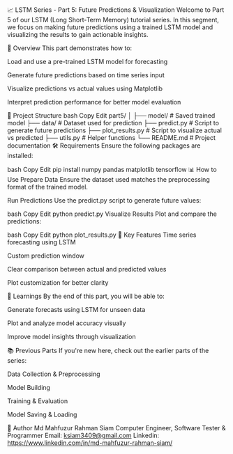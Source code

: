 📈 LSTM Series - Part 5: Future Predictions & Visualization
Welcome to Part 5 of our LSTM (Long Short-Term Memory) tutorial series. In this segment, we focus on making future predictions using a trained LSTM model and visualizing the results to gain actionable insights.

🚀 Overview
This part demonstrates how to:

Load and use a pre-trained LSTM model for forecasting

Generate future predictions based on time series input

Visualize predictions vs actual values using Matplotlib

Interpret prediction performance for better model evaluation

📂 Project Structure
bash
Copy
Edit
part5/
│
├── model/                # Saved trained model
├── data/                 # Dataset used for prediction
├── predict.py            # Script to generate future predictions
├── plot_results.py       # Script to visualize actual vs predicted
├── utils.py              # Helper functions
└── README.md             # Project documentation
🛠 Requirements
Ensure the following packages are installed:

bash
Copy
Edit
pip install numpy pandas matplotlib tensorflow
📊 How to Use
Prepare Data
Ensure the dataset used matches the preprocessing format of the trained model.

Run Predictions
Use the predict.py script to generate future values:

bash
Copy
Edit
python predict.py
Visualize Results
Plot and compare the predictions:

bash
Copy
Edit
python plot_results.py
📌 Key Features
Time series forecasting using LSTM

Custom prediction window

Clear comparison between actual and predicted values

Plot customization for better clarity

🧠 Learnings
By the end of this part, you will be able to:

Generate forecasts using LSTM for unseen data

Plot and analyze model accuracy visually

Improve model insights through visualization

📚 Previous Parts
If you're new here, check out the earlier parts of the series:

Data Collection & Preprocessing

Model Building

Training & Evaluation

Model Saving & Loading

👤 Author
Md Mahfuzur Rahman Siam
Computer Engineer, Software Tester & Programmer
Email: ksiam3409@gmail.com
Linkedin: https://www.linkedin.com/in/md-mahfuzur-rahman-siam/
